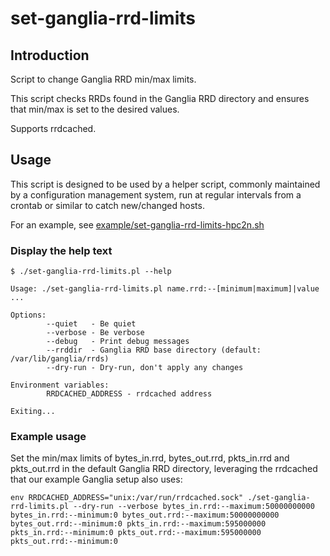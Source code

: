 # set-ganglia-rrd-limits

## Introduction

Script to change Ganglia RRD min/max limits.

This script checks RRDs found in the Ganglia RRD directory and ensures that
min/max is set to the desired values.

Supports rrdcached.

## Usage

This script is designed to be used by a helper script, commonly maintained
by a configuration management system, run at regular intervals from a crontab
or similar to catch new/changed hosts.

For an example, see [example/set-ganglia-rrd-limits-hpc2n.sh](example/set-ganglia-rrd-limits-hpc2n.sh)

### Display the help text

```
$ ./set-ganglia-rrd-limits.pl --help

Usage: ./set-ganglia-rrd-limits.pl name.rrd:--[minimum|maximum]|value ...

Options:
        --quiet   - Be quiet
        --verbose - Be verbose
        --debug   - Print debug messages
        --rrddir  - Ganglia RRD base directory (default: /var/lib/ganglia/rrds)
        --dry-run - Dry-run, don't apply any changes

Environment variables:
        RRDCACHED_ADDRESS - rrdcached address

Exiting...
```

### Example usage

Set the min/max limits of bytes_in.rrd, bytes_out.rrd, pkts_in.rrd and
pkts_out.rrd in the default Ganglia RRD directory, leveraging the rrdcached
that our example Ganglia setup also uses:

```
env RRDCACHED_ADDRESS="unix:/var/run/rrdcached.sock" ./set-ganglia-rrd-limits.pl --dry-run --verbose bytes_in.rrd:--maximum:50000000000 bytes_in.rrd:--minimum:0 bytes_out.rrd:--maximum:50000000000 bytes_out.rrd:--minimum:0 pkts_in.rrd:--maximum:595000000 pkts_in.rrd:--minimum:0 pkts_out.rrd:--maximum:595000000 pkts_out.rrd:--minimum:0
```
